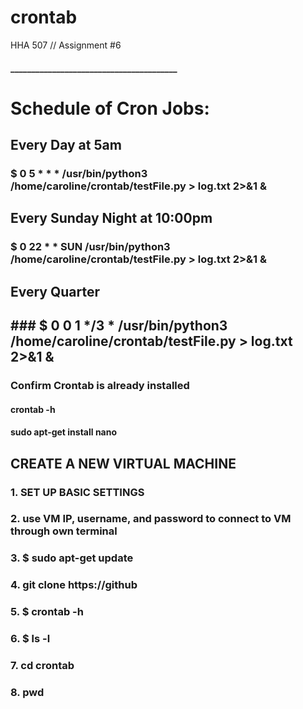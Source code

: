 # crontab
HHA 507 // Assignment #6

#### ________________________________________
# Schedule of Cron Jobs:
## Every Day at 5am
### $ 0 5 * * * /usr/bin/python3 /home/caroline/crontab/testFile.py > log.txt 2>&1 &

## Every Sunday Night at 10:00pm
### $ 0 22 * * SUN /usr/bin/python3 /home/caroline/crontab/testFile.py > log.txt 2>&1 &

## Every Quarter
## ### $ 0 0 1 */3 * /usr/bin/python3 /home/caroline/crontab/testFile.py > log.txt 2>&1 &


### Confirm Crontab is already installed
#### crontab -h
#### sudo apt-get install nano

## CREATE A NEW VIRTUAL MACHINE
### 1. SET UP BASIC SETTINGS
### 2. use VM IP, username, and password to connect to VM through own terminal
### 3. $ sudo apt-get update
### 4. git clone https://github
### 5. $ crontab -h
### 6. $ ls -l
### 7. cd crontab
### 8. pwd


